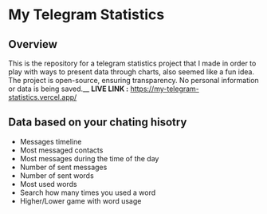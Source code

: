 # My Telegram Statistics

## Overview

This is the repository for a telegram statistics project that I made in order to play with ways to present data through charts, also seemed like a fun idea. The project is open-source, ensuring transparency. No personal information or data is being saved.__
**LIVE LINK :** https://my-telegram-statistics.vercel.app/

## Data based on your chating hisotry

- Messages timeline
- Most messaged contacts
- Most messages during the time of the day
- Number of sent messages
- Number of sent words
- Most used words
- Search how many times you used a word
- Higher/Lower game with word usage